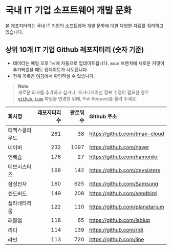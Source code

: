 # 국내 IT 기업 소프트웨어 개발 문화
본 레포지터리는 국내 IT 기업의 소프트웨어 개발 문화에 대한 다양한 자료를 정리하고 있습니다.

## 상위 10개 IT 기업 Github 레포지터리 (숫자 기준)

- 데이터는 매일 오후 1시에 자동으로 업데이트됩니다. `main` 브랜치에 새로운 커밋이 추가되었을 때도 업데이트가 시도됩니다.
- 전체 목록은 [여기](./github.md)에서 확인하실 수 있습니다.

> **Note**<br />
> 새로운 회사를 추가하고 싶거나, 오가니제이션 정보 수정이 필요한 경우 [`github.json`](./github.json) 파일을 변경한 뒤에, Pull Request를 올려 주세요.

<!-- MARKDOWN_TABLE(GITHUB): START -->

| **회사명** | **레포지터리 수** | **팔로워 수** | **Github 주소** |
|:---|---:|---:|:---|
| 티맥스클라우드 | 261 | 38 | https://github.com/tmax-cloud |
| 네이버 | 232 | 1097 | https://github.com/naver |
| 인베슘 | 176 | 27 | https://github.com/hamonikr |
| 데브시스터즈 | 168 | 142 | https://github.com/devsisters |
| 삼성전자 | 160 | 625 | https://github.com/Samsung |
| 센드버드 | 149 | 208 | https://github.com/sendbird |
| 플라네타리움 | 122 | 110 | https://github.com/planetarium |
| 래블업 | 118 | 65 | https://github.com/lablup |
| 리디 | 114 | 139 | https://github.com/ridi |
| 라인 | 113 | 720 | https://github.com/line |

<!-- MARKDOWN_TABLE(GITHUB): END -->
